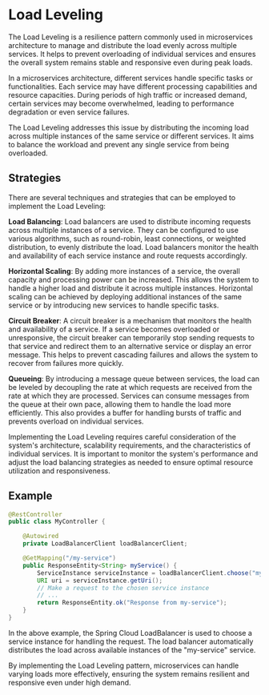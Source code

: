# Load Leveling 

The Load Leveling is a resilience pattern commonly used in microservices architecture to manage and distribute the load evenly across multiple services. It helps to prevent overloading of individual services and ensures the overall system remains stable and responsive even during peak loads.

In a microservices architecture, different services handle specific tasks or functionalities. Each service may have different processing capabilities and resource capacities. During periods of high traffic or increased demand, certain services may become overwhelmed, leading to performance degradation or even service failures.

The Load Leveling addresses this issue by distributing the incoming load across multiple instances of the same service or different services. It aims to balance the workload and prevent any single service from being overloaded.


## Strategies

There are several techniques and strategies that can be employed to implement the Load Leveling:

**Load Balancing**: Load balancers are used to distribute incoming requests across multiple instances of a service. They can be configured to use various algorithms, such as round-robin, least connections, or weighted distribution, to evenly distribute the load. Load balancers monitor the health and availability of each service instance and route requests accordingly.

**Horizontal Scaling**: By adding more instances of a service, the overall capacity and processing power can be increased. This allows the system to handle a higher load and distribute it across multiple instances. Horizontal scaling can be achieved by deploying additional instances of the same service or by introducing new services to handle specific tasks.

**Circuit Breaker**: A circuit breaker is a mechanism that monitors the health and availability of a service. If a service becomes overloaded or unresponsive, the circuit breaker can temporarily stop sending requests to that service and redirect them to an alternative service or display an error message. This helps to prevent cascading failures and allows the system to recover from failures more quickly.

**Queueing**: By introducing a message queue between services, the load can be leveled by decoupling the rate at which requests are received from the rate at which they are processed. Services can consume messages from the queue at their own pace, allowing them to handle the load more efficiently. This also provides a buffer for handling bursts of traffic and prevents overload on individual services.

Implementing the Load Leveling requires careful consideration of the system's architecture, scalability requirements, and the characteristics of individual services. It is important to monitor the system's performance and adjust the load balancing strategies as needed to ensure optimal resource utilization and responsiveness.

## Example

```java
@RestController
public class MyController {

    @Autowired
    private LoadBalancerClient loadBalancerClient;

    @GetMapping("/my-service")
    public ResponseEntity<String> myService() {
        ServiceInstance serviceInstance = loadBalancerClient.choose("my-service");
        URI uri = serviceInstance.getUri();
        // Make a request to the chosen service instance
        // ...
        return ResponseEntity.ok("Response from my-service");
    }
}
```

In the above example, the Spring Cloud LoadBalancer is used to choose a service instance for handling the request. The load balancer automatically distributes the load across available instances of the "my-service" service.

By implementing the Load Leveling pattern, microservices can handle varying loads more effectively, ensuring the system remains resilient and responsive even under high demand.